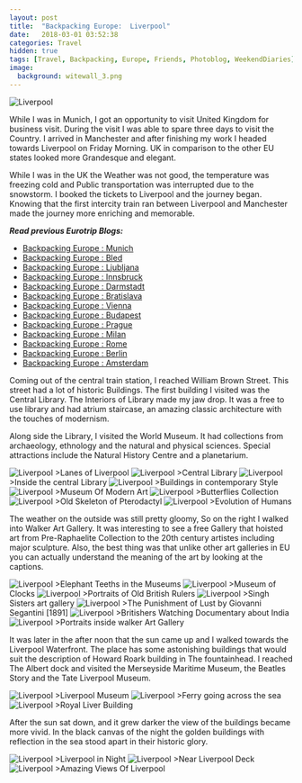 ```yaml
---
layout: post
title:  "Backpacking Europe:  Liverpool"
date:   2018-03-01 03:52:38
categories: Travel
hidden: true
tags: [Travel, Backpacking, Europe, Friends, Photoblog, WeekendDiaries]
image:
  background: witewall_3.png
---
```

<img src="https://i.imgur.com/591BHiV.jpg" alt="Liverpool">

While I was in Munich, I got an opportunity to visit United Kingdom for business visit. During the visit I was able to spare three days to visit the Country. I arrived in Manchester and after finishing my work I headed towards Liverpool on Friday Morning. UK in comparison to the other EU states looked more Grandesque and elegant.

While I was in the UK the Weather was not good, the temperature was freezing cold and Public transportation was interrupted due to the snowstorm. I booked the tickets to Liverpool and the journey began. Knowing that the first intercity train ran between Liverpool and Manchester made the journey more enriching and memorable.

**_Read previous Eurotrip Blogs:_**

+ <a href="http://yogeshpandey.in/travel/Backpacking-Europe-Munich/">Backpacking Europe : Munich</a>
+ <a href="http://yogeshpandey.in/travel/Backpacking-Europe-bled/">Backpacking Europe : Bled</a>
+ <a href="http://yogeshpandey.in/travel/Backpacking-Europe-Ljubljana/">Backpacking Europe : Ljubljana</a>
+ <a href="http://yogeshpandey.in/travel/Backpacking-Europe-Innsbruck/">Backpacking Europe : Innsbruck</a>
+ <a href="http://yogeshpandey.in/travel/Backpacking-Europe-Dramstadt/">Backpacking Europe : Darmstadt</a>
+ <a href="http://yogeshpandey.in/travel/Backpacking-Europe-Bratislava/">Backpacking Europe : Bratislava</a>
+ <a href="http://yogeshpandey.in/travel/Backpacking-Europe-Vienna/">Backpacking Europe : Vienna</a>
+ <a href="http://yogeshpandey.in/travel/Backpacking-Europe-Budapest/">Backpacking Europe : Budapest</a>
+ <a href="http://yogeshpandey.in/travel/Backpacking-Europe-Prague/">Backpacking Europe : Prague</a>
+ <a href="http://yogeshpandey.in/travel/Backpacking-Europe-Milan/">Backpacking Europe : Milan</a>
+ <a href="http://yogeshpandey.in/travel/Backpacking-Europe-ROME/">Backpacking Europe :  Rome</a>
+ <a href="http://yogeshpandey.in/travel/Backpacking-Europe-Berlin/">Backpacking Europe : Berlin</a>
+ <a href="http://yogeshpandey.in/travel/Backpacking-Europe-Amsterdam/">Backpacking Europe : Amsterdam</a>


Coming out of the central train station, I reached William Brown Street. This street had a lot of historic Buildings. The first building I visited was the Central Library. The Interiors of Library made my jaw drop. It was a free to use library and had atrium staircase, an amazing classic architecture with the touches of modernism.

Along side the Library, I visited the World Museum. It had collections from archaeology, ethnology and the natural and physical sciences. Special attractions include the Natural History Centre and a planetarium.

<img src="https://i.imgur.com/s3NdGVH.jpg" alt="Liverpool">
>Lanes of Liverpool

<img src="https://i.imgur.com/Lpsy83w.jpg" alt="Liverpool">
>Central Library

<img src="https://i.imgur.com/Aplaot2.jpg" alt="Liverpool">
>Inside the central Library

<img src="https://i.imgur.com/2BiTlIC.jpg" alt="Liverpool">
>Buildings in contemporary Style

<img src="https://i.imgur.com/MY7C603.jpg" alt="Liverpool">
>Museum Of Modern Art

<img src="https://i.imgur.com/BPpk14p.jpg" alt="Liverpool">
>Butterflies Collection

<img src="https://i.imgur.com/2IVlcSu.jpg" alt="Liverpool">
>Old Skeleton of Pterodactyl

<img src="https://i.imgur.com/0BZBd5f.jpg" alt="Liverpool">
>Evolution of Humans

The weather on the outside was still pretty gloomy, So on the right I walked into Walker Art Gallery. It was interesting to see a free Gallery that hoisted art from Pre-Raphaelite Collection to the 20th century artistes including major sculpture. Also, the best thing was that unlike other art galleries in EU you can actually understand the meaning of the art by looking at the captions.

<img src="https://i.imgur.com/1bh1Etd.jpg" alt="Liverpool">
>Elephant Teeths in the Museums

<img src="https://i.imgur.com/0Fvn6Qg.jpg" alt="Liverpool">
>Museum of Clocks

<img src="https://i.imgur.com/TlIg1eH.jpg" alt="Liverpool">
>Portraits of Old British Rulers

<img src="https://i.imgur.com/rZ7M0JR.jpg" alt="Liverpool">
>Singh Sisters art gallery

<img src="https://i.imgur.com/kUk7p09.jpg" alt="Liverpool">
>The Punishment of Lust by Giovanni Segantini [1891]

<img src="https://i.imgur.com/aT2kvWw.jpg" alt="Liverpool">
>Britishers Watching Documentary about India

<img src="https://i.imgur.com/ZFWZMjv.jpg" alt="Liverpool">
>Portraits inside walker Art Gallery

It was later in the after noon that the sun came up and I walked towards the Liverpool Waterfront. The place has some astonishing buildings that would suit the description of Howard Roark building in The fountainhead. I reached The Albert dock and visited the Merseyside Maritime Museum, the Beatles Story and the Tate Liverpool Museum.

<img src="https://i.imgur.com/m1hiqdb.jpg" alt="Liverpool">
>Liverpool Museum

<img src="https://i.imgur.com/nbHhiwv.jpg" alt="Liverpool">
>Ferry going across the sea

<img src="https://i.imgur.com/Xr6gVOv.jpg" alt="Liverpool">
>Royal Liver Building

After the sun sat down, and it grew darker the view of the buildings became more vivid. In the black canvas of the night the golden buildings with reflection in the sea stood apart in their historic glory.

<img src="https://i.imgur.com/ke807g4.jpg" alt="Liverpool">
>Liverpool in Night

<img src="https://i.imgur.com/6OjJQvK.jpg" alt="Liverpool">
>Near Liverpool Deck

<img src="https://i.imgur.com/zX7uec0.jpg" alt="Liverpool">
>Amazing Views Of Liverpool
